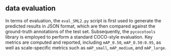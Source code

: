 ## data evaluation
In terms of evaluation, the `eval_SML2.py` script is first used to generate the predicted results in JSON format, which are then compared against the ground-truth annotations of the test set. Subsequently, the `pycocotools` library is employed to perform a standard COCO-style evaluation. Key metrics are computed and reported, including `mAP_0.50`, `mAP_0.50:0.95`, as well as scale-specific metrics such as `mAP_small`, `mAP_medium`, and `mAP_large`.
